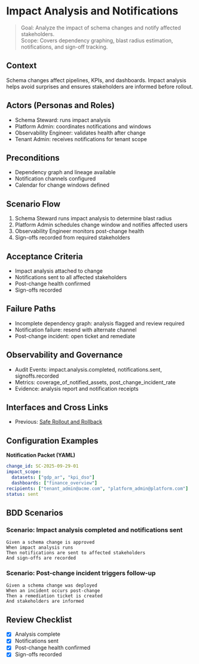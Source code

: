 # Impact Analysis and Notifications

> Goal: Analyze the impact of schema changes and notify affected stakeholders.  
> Scope: Covers dependency graphing, blast radius estimation, notifications, and sign-off tracking.

## Context
Schema changes affect pipelines, KPIs, and dashboards. Impact analysis helps avoid surprises and ensures stakeholders are informed before rollout.

## Actors (Personas and Roles)
- Schema Steward: runs impact analysis  
- Platform Admin: coordinates notifications and windows  
- Observability Engineer: validates health after change  
- Tenant Admin: receives notifications for tenant scope

## Preconditions
- Dependency graph and lineage available  
- Notification channels configured  
- Calendar for change windows defined

## Scenario Flow
1. Schema Steward runs impact analysis to determine blast radius  
2. Platform Admin schedules change window and notifies affected users  
3. Observability Engineer monitors post-change health  
4. Sign-offs recorded from required stakeholders

## Acceptance Criteria
- Impact analysis attached to change  
- Notifications sent to all affected stakeholders  
- Post-change health confirmed  
- Sign-offs recorded

## Failure Paths
- Incomplete dependency graph: analysis flagged and review required  
- Notification failure: resend with alternate channel  
- Post-change incident: open ticket and remediate

## Observability and Governance
- Audit Events: impact.analysis.completed, notifications.sent, signoffs.recorded  
- Metrics: coverage_of_notified_assets, post_change_incident_rate  
- Evidence: analysis report and notification receipts

## Interfaces and Cross Links
- Previous: [Safe Rollout and Rollback](03f-safe-rollout-rollback.md)

## Configuration Examples

**Notification Packet (YAML)**
```yaml
change_id: SC-2025-09-29-01
impact_scope:
  datasets: ["gdp_ar", "kpi_dso"]
  dashboards: ["finance_overview"]
recipients: ["tenant_admin@acme.com", "platform_admin@platform.com"]
status: sent
```

## BDD Scenarios

### Scenario: Impact analysis completed and notifications sent
```gherkin
Given a schema change is approved
When impact analysis runs
Then notifications are sent to affected stakeholders
And sign-offs are recorded
```

### Scenario: Post-change incident triggers follow-up
```gherkin
Given a schema change was deployed
When an incident occurs post-change
Then a remediation ticket is created
And stakeholders are informed
```

## Review Checklist
- [x] Analysis complete  
- [x] Notifications sent  
- [x] Post-change health confirmed  
- [x] Sign-offs recorded  
